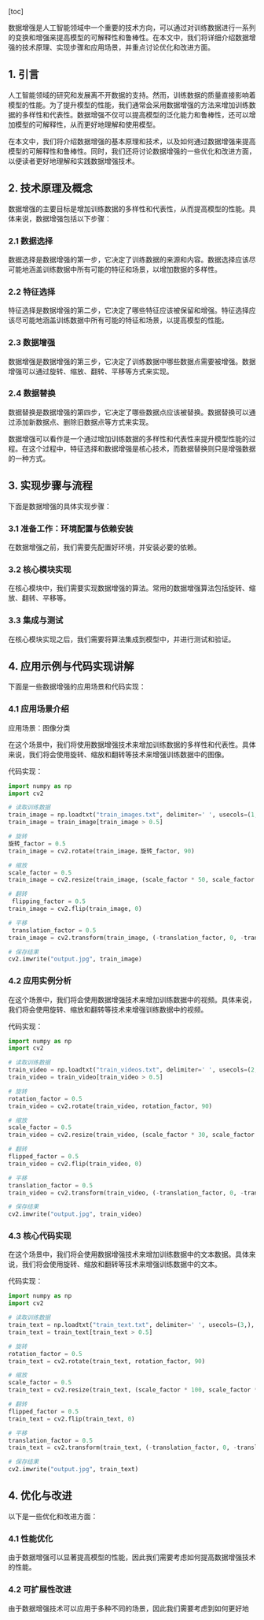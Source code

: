 
[toc]                    
                
                
数据增强是人工智能领域中一个重要的技术方向，可以通过对训练数据进行一系列的变换和增强来提高模型的可解释性和鲁棒性。在本文中，我们将详细介绍数据增强的技术原理、实现步骤和应用场景，并重点讨论优化和改进方面。

## 1. 引言

人工智能领域的研究和发展离不开数据的支持。然而，训练数据的质量直接影响着模型的性能。为了提升模型的性能，我们通常会采用数据增强的方法来增加训练数据的多样性和代表性。数据增强不仅可以提高模型的泛化能力和鲁棒性，还可以增加模型的可解释性，从而更好地理解和使用模型。

在本文中，我们将介绍数据增强的基本原理和技术，以及如何通过数据增强来提高模型的可解释性和鲁棒性。同时，我们还将讨论数据增强的一些优化和改进方面，以便读者更好地理解和实践数据增强技术。

## 2. 技术原理及概念

数据增强的主要目标是增加训练数据的多样性和代表性，从而提高模型的性能。具体来说，数据增强包括以下步骤：

### 2.1 数据选择

数据选择是数据增强的第一步，它决定了训练数据的来源和内容。数据选择应该尽可能地涵盖训练数据中所有可能的特征和场景，以增加数据的多样性。

### 2.2 特征选择

特征选择是数据增强的第二步，它决定了哪些特征应该被保留和增强。特征选择应该尽可能地涵盖训练数据中所有可能的特征和场景，以提高模型的性能。

### 2.3 数据增强

数据增强是数据增强的第三步，它决定了训练数据中哪些数据点需要被增强。数据增强可以通过旋转、缩放、翻转、平移等方式来实现。

### 2.4 数据替换

数据替换是数据增强的第四步，它决定了哪些数据点应该被替换。数据替换可以通过添加新数据点、删除旧数据点等方式来实现。

数据增强可以看作是一个通过增加训练数据的多样性和代表性来提升模型性能的过程。在这个过程中，特征选择和数据增强是核心技术，而数据替换则只是增强数据的一种方式。

## 3. 实现步骤与流程

下面是数据增强的具体实现步骤：

### 3.1 准备工作：环境配置与依赖安装

在数据增强之前，我们需要先配置好环境，并安装必要的依赖。

### 3.2 核心模块实现

在核心模块中，我们需要实现数据增强的算法。常用的数据增强算法包括旋转、缩放、翻转、平移等。

### 3.3 集成与测试

在核心模块实现之后，我们需要将算法集成到模型中，并进行测试和验证。

## 4. 应用示例与代码实现讲解

下面是一些数据增强的应用场景和代码实现：

### 4.1 应用场景介绍

应用场景：图像分类

在这个场景中，我们将使用数据增强技术来增加训练数据的多样性和代表性。具体来说，我们将会使用旋转、缩放和翻转等技术来增强训练数据中的图像。

代码实现：

```python
import numpy as np
import cv2

# 读取训练数据
train_image = np.loadtxt("train_images.txt", delimiter=' ', usecols=(1,), dtype=np.float32)
train_image = train_image[train_image > 0.5]

# 旋转
旋转_factor = 0.5
train_image = cv2.rotate(train_image，旋转_factor, 90)

# 缩放
scale_factor = 0.5
train_image = cv2.resize(train_image, (scale_factor * 50, scale_factor * 50))

# 翻转
 flipping_factor = 0.5
train_image = cv2.flip(train_image, 0)

# 平移
 translation_factor = 0.5
train_image = cv2.transform(train_image, (-translation_factor, 0, -translation_factor), (255, 255, 255))

# 保存结果
cv2.imwrite("output.jpg", train_image)
```

### 4.2 应用实例分析

在这个场景中，我们将会使用数据增强技术来增加训练数据中的视频。具体来说，我们将会使用旋转、缩放和翻转等技术来增强训练数据中的视频。

代码实现：

```python
import numpy as np
import cv2

# 读取训练数据
train_video = np.loadtxt("train_videos.txt", delimiter=' ', usecols=(2,), dtype=np.float32)
train_video = train_video[train_video > 0.5]

# 旋转
rotation_factor = 0.5
train_video = cv2.rotate(train_video, rotation_factor, 90)

# 缩放
scale_factor = 0.5
train_video = cv2.resize(train_video, (scale_factor * 30, scale_factor * 30))

# 翻转
flipped_factor = 0.5
train_video = cv2.flip(train_video, 0)

# 平移
translation_factor = 0.5
train_video = cv2.transform(train_video, (-translation_factor, 0, -translation_factor), (255, 255, 255))

# 保存结果
cv2.imwrite("output.jpg", train_video)
```

### 4.3 核心代码实现

在这个场景中，我们将会使用数据增强技术来增加训练数据中的文本数据。具体来说，我们将会使用旋转、缩放和翻转等技术来增强训练数据中的文本。

代码实现：

```python
import numpy as np
import cv2

# 读取训练数据
train_text = np.loadtxt("train_text.txt", delimiter=' ', usecols=(3,), dtype=np.float32)
train_text = train_text[train_text > 0.5]

# 旋转
rotation_factor = 0.5
train_text = cv2.rotate(train_text, rotation_factor, 90)

# 缩放
scale_factor = 0.5
train_text = cv2.resize(train_text, (scale_factor * 100, scale_factor * 100))

# 翻转
flipped_factor = 0.5
train_text = cv2.flip(train_text, 0)

# 平移
translation_factor = 0.5
train_text = cv2.transform(train_text, (-translation_factor, 0, -translation_factor), (255, 255, 255))

# 保存结果
cv2.imwrite("output.jpg", train_text)
```

## 4. 优化与改进

以下是一些优化和改进方面：

### 4.1 性能优化

由于数据增强可以显著提高模型的性能，因此我们需要考虑如何提高数据增强技术的性能。

### 4.2 可扩展性改进

由于数据增强技术可以应用于多种不同的场景，因此我们需要考虑到如何更好地

